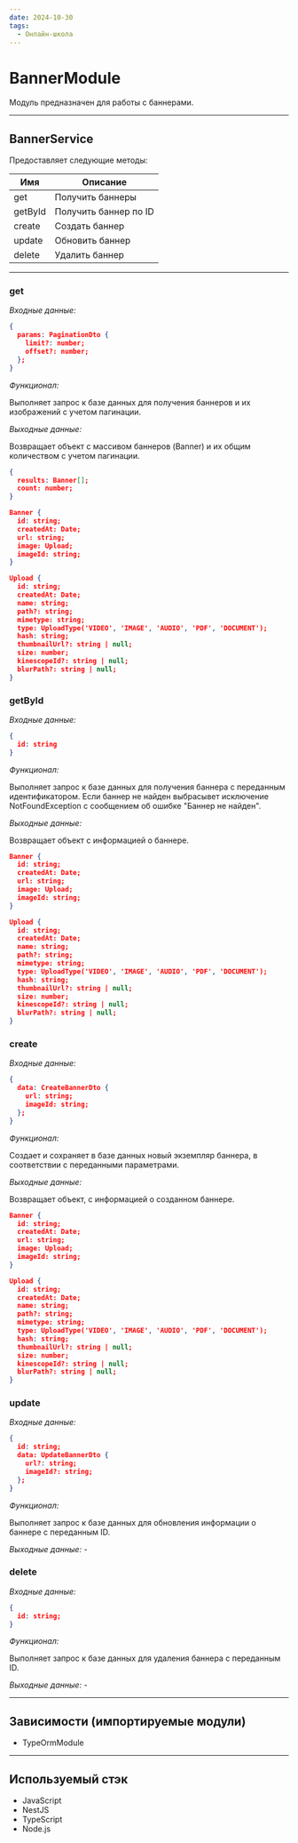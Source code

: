 ```yaml
---
date: 2024-10-30
tags:
  - Онлайн-школа
---
```

# BannerModule

Модуль предназначен для работы с баннерами.

***

## BannerService

Предоставляет следующие методы:

| Имя     | Описание              |
| ------- | --------------------- |
| get     | Получить баннеры      |
| getById | Получить баннер по ID |
| create  | Создать баннер        |
| update  | Обновить баннер       |
| delete  | Удалить баннер        |

***

### get

*Входные данные:*

```json
{
  params: PaginationDto {
    limit?: number;
    offset?: number;
  };
}
```

*Функционал:*

Выполняет запрос к базе данных для получения баннеров и их изображений с учетом пагинации.

*Выходные данные:*

Возвращает объект с массивом баннеров (Banner) и их общим количеством с учетом пагинации.

```json
{
  results: Banner[];
  count: number;
}
```

```json
Banner {
  id: string;
  createdAt: Date;
  url: string;
  image: Upload;
  imageId: string;
}
```

```json
Upload {
  id: string;
  createdAt: Date;
  name: string;
  path?: string;
  mimetype: string;
  type: UploadType('VIDEO', 'IMAGE', 'AUDIO', 'PDF', 'DOCUMENT');
  hash: string;
  thumbnailUrl?: string | null;
  size: number;
  kinescopeId?: string | null;
  blurPath?: string | null;
}
```

### getById

*Входные данные:*

```json
{
  id: string
}
```

*Функционал:*

Выполняет запрос к базе данных для получения баннера с переданным идентификатором. Если баннер не найден выбрасывет исключение NotFoundException с сообщением об ошибке "Баннер не найден".

*Выходные данные:*

Возвращает объект с информацией о баннере.

```json
Banner {
  id: string;
  createdAt: Date;
  url: string;
  image: Upload;
  imageId: string;
}
```

```json
Upload {
  id: string;
  createdAt: Date;
  name: string;
  path?: string;
  mimetype: string;
  type: UploadType('VIDEO', 'IMAGE', 'AUDIO', 'PDF', 'DOCUMENT');
  hash: string;
  thumbnailUrl?: string | null;
  size: number;
  kinescopeId?: string | null;
  blurPath?: string | null;
}
```

### create

*Входные данные:*

```json
{
  data: CreateBannerDto {
    url: string;
    imageId: string;
  };
}
```

*Функционал:*

Создает и сохраняет в базе данных новый экземпляр баннера, в соответствии с переданными параметрами.

*Выходные данные:*

Возвращает объект, с информацией о созданном баннере.

```json
Banner {
  id: string;
  createdAt: Date;
  url: string;
  image: Upload;
  imageId: string;
}
```

```json
Upload {
  id: string;
  createdAt: Date;
  name: string;
  path?: string;
  mimetype: string;
  type: UploadType('VIDEO', 'IMAGE', 'AUDIO', 'PDF', 'DOCUMENT');
  hash: string;
  thumbnailUrl?: string | null;
  size: number;
  kinescopeId?: string | null;
  blurPath?: string | null;
}
```

### update

*Входные данные:*

```json
{
  id: string;
  data: UpdateBannerDto {
    url?: string;
    imageId?: string;
  };
}
```

*Функционал:*

Выполняет запрос к базе данных для обновления информации о баннере с переданным ID.

*Выходные данные:* -

### delete

*Входные данные:*

```json
{
  id: string;
}
```

*Функционал:*

Выполняет запрос к базе данных для удаления баннера с переданным ID.

*Выходные данные:* -

***

## Зависимости (импортируемые модули)

- TypeOrmModule

***

## Используемый стэк

- JavaScript
- NestJS
- TypeScript
- Node.js